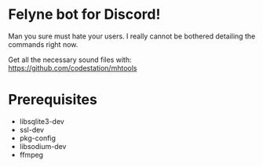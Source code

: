 # Felyne bot for Discord!
Man you sure must hate your users.
I really cannot be bothered detailing the commands right now.

Get all the necessary sound files with: https://github.com/codestation/mhtools

# Prerequisites

 * libsqlite3-dev
 * ssl-dev
 * pkg-config
 * libsodium-dev
 * ffmpeg